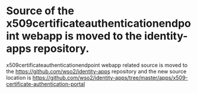 # Source of the x509certificateauthenticationendpoint webapp is moved to the identity-apps repository.

x509certificateauthenticationendpoint webapp related source is moved to the https://github.com/wso2/identity-apps repository and
 the new source location is https://github.com/wso2/identity-apps/tree/master/apps/x509-certificate-authentication-portal
